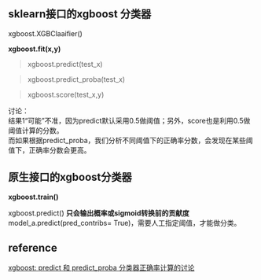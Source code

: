 ## sklearn接口的xgboost 分类器  
xgboost.XGBClaaifier()  

**xgboost.fit(x,y)**

> xgboost.predict(test_x)    

> xgboost.predict_proba(test_x)

> xgboost.score(test_x,y)

讨论：  
结果1“可能”不准，因为predict默认采用0.5做阈值；另外，score也是利用0.5做阈值计算的分数。  
而如果根据predict_proba，我们分析不同阈值下的正确率分数，会发现在某些阈值下，正确率分数会更高。


## 原生接口的xgboost分类器  
**xgboost.train()**

xgboost.predict() **只会输出概率或sigmoid转换前的贡献度**model_a.predict(pred_contribs= True)，需要人工指定阈值，才能做分类。

 
## reference
[xgboost: predict 和 predict_proba 分类器正确率计算的讨论](https://blog.csdn.net/aaa_aaa1sdf/article/details/83024776)
